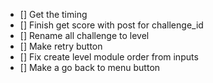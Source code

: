 - [] Get the timing
- [] Finish get score with post for challenge_id
- [] Rename all challenge to level
- [] Make retry button
- [] Fix create level module order from inputs
- [] Make a go back to menu button


